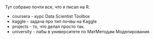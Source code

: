 Тут собрано почти все, что я писал на R.
 * coursera - курс Data Scientist Toolbox
 * kaggle - задача про тип почвы на Kaggle
 * projects - то, что делал просто так.
 * university - лабы в университете по МатМетодам Моделирования